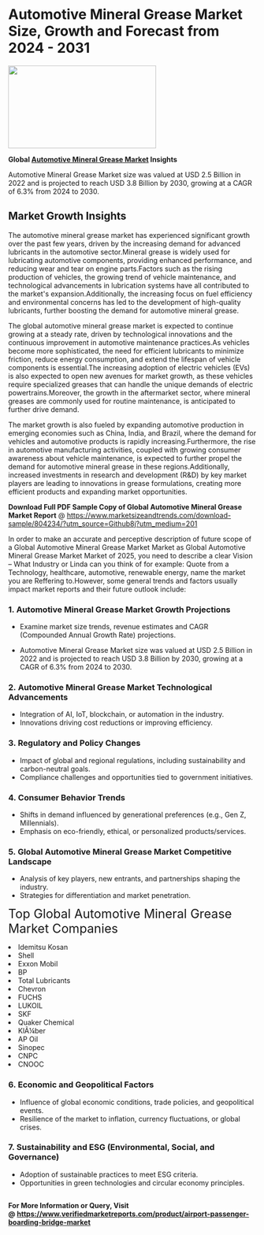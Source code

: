 <H1>Automotive Mineral Grease Market Size, Growth and Forecast from 2024 - 2031</H1><img class="aligncenter size-medium wp-image-584254" src="https://thirdeyenews.in/wp-content/uploads/2024/09/Global-Market-Research-300x168.jpeg" alt="" width="300" height="168" /><p><strong>Global&nbsp;<a href="https://www.marketsizeandtrends.com/download-sample/804234/?utm_source=Github8j?utm_medium=201">Automotive Mineral Grease Market</a> Insights</strong></p><p>Automotive Mineral Grease Market size was valued at USD 2.5 Billion in 2022 and is projected to reach USD 3.8 Billion by 2030, growing at a CAGR of 6.3% from 2024 to 2030.</p><p><h2>Market Growth Insights</h2> <p>The automotive mineral grease market has experienced significant growth over the past few years, driven by the increasing demand for advanced lubricants in the automotive sector.Mineral grease is widely used for lubricating automotive components, providing enhanced performance, and reducing wear and tear on engine parts.Factors such as the rising production of vehicles, the growing trend of vehicle maintenance, and technological advancements in lubrication systems have all contributed to the market's expansion.Additionally, the increasing focus on fuel efficiency and environmental concerns has led to the development of high-quality lubricants, further boosting the demand for automotive mineral grease.</p> <p>The global automotive mineral grease market is expected to continue growing at a steady rate, driven by technological innovations and the continuous improvement in automotive maintenance practices.As vehicles become more sophisticated, the need for efficient lubricants to minimize friction, reduce energy consumption, and extend the lifespan of vehicle components is essential.The increasing adoption of electric vehicles (EVs) is also expected to open new avenues for market growth, as these vehicles require specialized greases that can handle the unique demands of electric powertrains.Moreover, the growth in the aftermarket sector, where mineral greases are commonly used for routine maintenance, is anticipated to further drive demand.</p> <p>The market growth is also fueled by expanding automotive production in emerging economies such as China, India, and Brazil, where the demand for vehicles and automotive products is rapidly increasing.Furthermore, the rise in automotive manufacturing activities, coupled with growing consumer awareness about vehicle maintenance, is expected to further propel the demand for automotive mineral grease in these regions.Additionally, increased investments in research and development (R&D) by key market players are leading to innovations in grease formulations, creating more efficient products and expanding market opportunities.</p> <p><span class=""><strong>Download Full PDF Sample Copy of Global Automotive Mineral Grease Market Report</strong> @ <a href="https://www.marketsizeandtrends.com/download-sample/804234/?utm_source=Github8j?utm_medium=201" target="_blank">https://www.marketsizeandtrends.com/download-sample/804234/?utm_source=Github8j?utm_medium=201</a></span></p><p>In order to make an accurate and perceptive description of future scope of a Global&nbsp;Automotive Mineral Grease Market Market as Global&nbsp;Automotive Mineral Grease Market Market of 2025, you need to describe a clear Vision &ndash; What Industry or Linda can you think of for example: Quote from a Technology, healthcare, automotive, renewable energy, name the market you are Reffering to.However, some general trends and factors usually impact market reports and their future outlook include:</p><h3>1.&nbsp;<strong>Automotive Mineral Grease Market Growth Projections</strong></h3><ul><li>Examine market size trends, revenue estimates and CAGR (Compounded Annual Growth Rate) projections.</li><li><p>Automotive Mineral Grease Market size was valued at USD 2.5 Billion in 2022 and is projected to reach USD 3.8 Billion by 2030, growing at a CAGR of 6.3% from 2024 to 2030.</p></li></ul><h3>2.&nbsp;<strong>Automotive Mineral Grease Market Technological Advancements</strong></h3><ul><li>Integration of AI, IoT, blockchain, or automation in the industry.</li><li>Innovations driving cost reductions or improving efficiency.</li></ul><h3>3.&nbsp;<strong>Regulatory and Policy Changes</strong></h3><ul><li>Impact of global and regional regulations, including sustainability and carbon-neutral goals.</li><li>Compliance challenges and opportunities tied to government initiatives.</li></ul><h3>4.&nbsp;<strong>Consumer Behavior Trends</strong></h3><ul><li>Shifts in demand influenced by generational preferences (e.g., Gen Z, Millennials).</li><li>Emphasis on eco-friendly, ethical, or personalized products/services.</li></ul><h3>5.&nbsp;<strong>Global Automotive Mineral Grease Market Competitive Landscape</strong></h3><ul><li>Analysis of key players, new entrants, and partnerships shaping the industry.</li><li>Strategies for differentiation and market penetration.</li></ul><p data-pm-slice="1 1 []"><span style="color: inherit; font-family: inherit; font-size: 25px;">Top Global Automotive Mineral Grease Market Companies</span></p><div class="" data-test-id=""><p><li>Idemitsu Kosan</li><li> Shell</li><li> Exxon Mobil</li><li> BP</li><li> Total Lubricants</li><li> Chevron</li><li> FUCHS</li><li> LUKOIL</li><li> SKF</li><li> Quaker Chemical</li><li> KlÃ¼ber</li><li> AP Oil</li><li> Sinopec</li><li> CNPC</li><li> CNOOC</li></p></div><h3>6.&nbsp;<strong>Economic and Geopolitical Factors</strong></h3><ul><li>Influence of global economic conditions, trade policies, and geopolitical events.</li><li>Resilience of the market to inflation, currency fluctuations, or global crises.</li></ul><h3>7.&nbsp;<strong>Sustainability and ESG (Environmental, Social, and Governance)</strong></h3><ul><li>Adoption of sustainable practices to meet ESG criteria.</li><li>Opportunities in green technologies and circular economy principles.</li></ul><h2><strong style="font-size: 14px;">For More Information or Query, Visit @&nbsp;</strong><a style="background-color: #ffffff; font-size: 14px;" href="https://www.marketsizeandtrends.com/report/automotive-mineral-grease-market/" target="_blank">https://www.verifiedmarketreports.com/product/airport-passenger-boarding-bridge-market</a></h2>